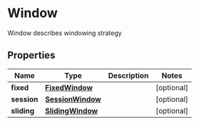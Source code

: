 

# Window

Window describes windowing strategy

## Properties

| Name | Type | Description | Notes |
|------------ | ------------- | ------------- | -------------|
|**fixed** | [**FixedWindow**](FixedWindow.md) |  |  [optional] |
|**session** | [**SessionWindow**](SessionWindow.md) |  |  [optional] |
|**sliding** | [**SlidingWindow**](SlidingWindow.md) |  |  [optional] |



